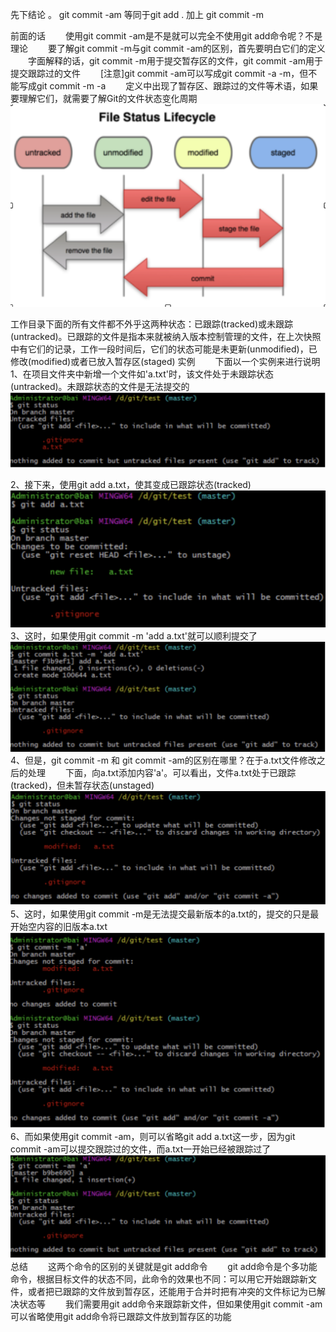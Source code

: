 先下结论 。 git  commit -am  等同于git add . 加上 git commit  -m

前面的话
　　使用git commit -am是不是就可以完全不使用git add命令呢？不是
理论
　　要了解git commit -m与git commit -am的区别，首先要明白它们的定义
　　字面解释的话，git commit -m用于提交暂存区的文件，git commit -am用于提交跟踪过的文件
　　[注意]git commit -am可以写成git commit -a -m，但不能写成git commit -m -a
　　定义中出现了暂存区、跟踪过的文件等术语，如果要理解它们，就需要了解Git的文件状态变化周期
![alt text](assets/image-3.png)

工作目录下面的所有文件都不外乎这两种状态：已跟踪(tracked)或未跟踪(untracked)。已跟踪的文件是指本来就被纳入版本控制管理的文件，在上次快照中有它们的记录，工作一段时间后，它们的状态可能是未更新(unmodified)，已修改(modified)或者已放入暂存区(staged)
实例
　　下面以一个实例来进行说明
1、在项目文件夹中新增一个文件如'a.txt'时，该文件处于未跟踪状态(untracked)。未跟踪状态的文件是无法提交的
![alt text](assets/image-4.png)

2、接下来，使用git add a.txt，使其变成已跟踪状态(tracked)
![alt text](assets/image-5.png)
3、这时，如果使用git commit -m 'add a.txt'就可以顺利提交了
![alt text](assets/image-6.png)
4、但是，git commit -m 和 git commit -am的区别在哪里？在于a.txt文件修改之后的处理
　　下面，向a.txt添加内容'a'。可以看出，文件a.txt处于已跟踪(tracked)，但未暂存状态(unstaged)
![alt text](assets/image-7.png)
5、这时，如果使用git commit -m是无法提交最新版本的a.txt的，提交的只是最开始空内容的旧版本a.txt
![alt text](assets/image-8.png)
6、而如果使用git commit -am，则可以省略git add a.txt这一步，因为git commit -am可以提交跟踪过的文件，而a.txt一开始已经被跟踪过了
![alt text](assets/image-9.png)
总结
　　这两个命令的区别的关键就是git add命令
　　git add命令是个多功能命令，根据目标文件的状态不同，此命令的效果也不同：可以用它开始跟踪新文件，或者把已跟踪的文件放到暂存区，还能用于合并时把有冲突的文件标记为已解决状态等
　　我们需要用git add命令来跟踪新文件，但如果使用git commit -am可以省略使用git add命令将已跟踪文件放到暂存区的功能
